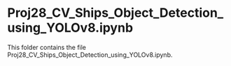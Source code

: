 # Proj28_CV_Ships_Object_Detection_using_YOLOv8.ipynb
This folder contains the file Proj28_CV_Ships_Object_Detection_using_YOLOv8.ipynb.
